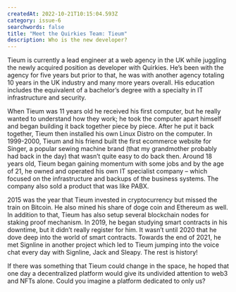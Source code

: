 ```yaml
---
createdAt: 2022-10-21T10:15:04.593Z
category: issue-6
searchwords: false
title: "Meet the Quirkies Team: Tieum"
description: Who is the new developer?
---
```

Tieum is currently a lead engineer at a web agency in the UK while juggling the newly acquired position as developer with Quirkies. He’s been with the agency for five years but prior to that, he was with another agency totaling 10 years in the UK industry and many more years overall. His education includes the equivalent of a bachelor’s degree with a specialty in IT infrastructure and security.

When Tieum was 11 years old he received his first computer, but he really wanted to understand how they work; he took the computer apart himself and began building it back together piece by piece. After he put it back together, Tieum then installed his own Linux Distro on the computer. In 1999-2000, Tieum and his friend built the first ecommerce website for Singer, a popular sewing machine brand (that my grandmother probably had back in the day) that wasn’t quite easy to do back then. Around 18 years old, Tieum began gaining momentum with some jobs and by the age of 21, he owned and operated his own IT specialist company – which focused on the infrastructure and backups of the business systems. The company also sold a product that was like PABX.

2015 was the year that Tieum invested in cryptocurrency but missed the train on Bitcoin. He also mined his share of doge coin and Ethereum as well. In addition to that, Tieum has also setup several blockchain nodes for staking proof mechanism. In 2019, he began studying smart contracts in his downtime, but it didn’t really register for him. It wasn’t until 2020 that he dove deep into the world of smart contracts. Towards the end of 2021, he met Signline in another project which led to Tieum jumping into the voice chat every day with Signline, Jack and Sleapy. The rest is history!

If there was something that Tieum could change in the space, he hoped that one day a decentralized platform would give its undivided attention to web3 and NFTs alone. Could you imagine a platform dedicated to only us?
